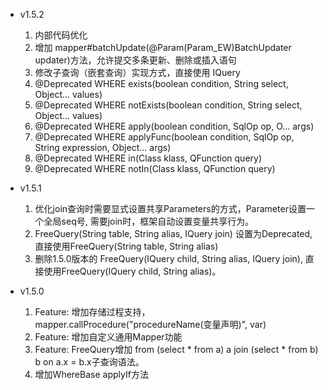- v1.5.2
  1. 内部代码优化
  2. 增加 mapper#batchUpdate(@Param(Param_EW)BatchUpdater updater)方法，允许提交多条更新、删除或插入语句
  3. 修改子查询（嵌套查询）实现方式，直接使用 IQuery
  4. @Deprecated WHERE exists(boolean condition, String select, Object... values)
  5. @Deprecated WHERE notExists(boolean condition, String select, Object... values)
  6. @Deprecated WHERE apply(boolean condition, SqlOp op, O... args)
  7. @Deprecated WHERE applyFunc(boolean condition, SqlOp op, String expression, Object... args)
  8. @Deprecated WHERE in(Class<NQ> klass, QFunction<NQ> query)
  9. @Deprecated WHERE notIn(Class<NQ> klass, QFunction<NQ> query)
  
- v1.5.1
  1. 优化join查询时需要显式设置共享Parameters的方式，Parameter设置一个全局seq号, 需要join时，框架自动设置变量共享行为。
  1. FreeQuery(String table, String alias, IQuery join) 设置为Deprecated, 直接使用FreeQuery(String table, String alias)
  2. 删除1.5.0版本的 FreeQuery(IQuery child, String alias, IQuery join), 直接使用FreeQuery(IQuery child, String alias)。
  
- v1.5.0
  1. Feature: 增加存储过程支持， mapper.callProcedure("procedureName(变量声明)", var)
  2. Feature: 增加自定义通用Mapper功能
  3. Feature: FreeQuery增加 from (select * from a) a join (select * from b) b on a.x = b.x子查询语法。
  4. 增加WhereBase applyIf方法